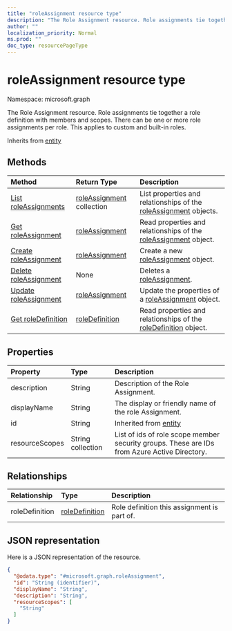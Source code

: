 ```yaml
---
title: "roleAssignment resource type"
description: "The Role Assignment resource. Role assignments tie together a role definition with members and scopes. There can be one or more role assignments per role. This applies to custom and built-in roles."
author: ""
localization_priority: Normal
ms.prod: ""
doc_type: resourcePageType
---
```


# roleAssignment resource type


Namespace: microsoft.graph

The Role Assignment resource. Role assignments tie together a role definition with members and scopes. There can be one or more role assignments per role. This applies to custom and built-in roles.


Inherits from [entity](../resources/entity.md)

## Methods
|Method|Return Type|Description|
|:---|:---|:---|
|[List roleAssignments](../api/roleassignment-list.md)|[roleAssignment](../resources/roleassignment.md) collection|List properties and relationships of the [roleAssignment](../resources/roleassignment.md) objects.|
|[Get roleAssignment](../api/roleassignment-get.md)|[roleAssignment](../resources/roleassignment.md)|Read properties and relationships of the [roleAssignment](../resources/roleassignment.md) object.|
|[Create roleAssignment](../api/roleassignment-create.md)|[roleAssignment](../resources/roleassignment.md)|Create a new [roleAssignment](../resources/roleassignment.md) object.|
|[Delete roleAssignment](../api/roleassignment-delete.md)|None|Deletes a [roleAssignment](../resources/roleassignment.md).|
|[Update roleAssignment](../api/roleassignment-update.md)|[roleAssignment](../resources/roleassignment.md)|Update the properties of a [roleAssignment](../resources/roleassignment.md) object.|
|[Get roleDefinition](../api/roledefinition-get.md)|[roleDefinition](../resources/roledefinition.md)|Read properties and relationships of the [roleDefinition](../resources/roledefinition.md) object.|

## Properties
|Property|Type|Description|
|:---|:---|:---|
|description|String|Description of the Role Assignment.|
|displayName|String|The display or friendly name of the role Assignment.|
|id|String| Inherited from [entity](../resources/entity.md)|
|resourceScopes|String collection|List of ids of role scope member security groups.  These are IDs from Azure Active Directory.|

## Relationships
|Relationship|Type|Description|
|:---|:---|:---|
|roleDefinition|[roleDefinition](../resources/roledefinition.md)|Role definition this assignment is part of.|

## JSON representation
Here is a JSON representation of the resource.
<!-- {
  "blockType": "resource",
  "keyProperty": "id",
  "@odata.type": "microsoft.graph.roleAssignment",
  "baseType": "microsoft.graph.entity",
  "openType": false
}
-->
``` json
{
  "@odata.type": "#microsoft.graph.roleAssignment",
  "id": "String (identifier)",
  "displayName": "String",
  "description": "String",
  "resourceScopes": [
    "String"
  ]
}
```

